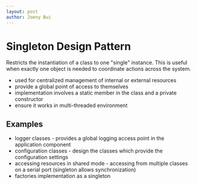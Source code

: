 ```yaml
---
layout: post
author: Joeny Bui
---
```


# Singleton Design Pattern

Restricts the instantiation of a class to one "single" instance.  This is useful when exactly one object is needed to coordinate actions across the system.

* used for centralized management of internal or external resources 
* provide a global point of access to themselves
* implementation involves a static member in the class and a private constructor
* ensure it works in multi-threaded environment

## Examples

* logger classes - provides a global logging access point in the application component
* configuration classes - design the classes which provide the configuration settings
* accessing resources in shared mode - accessing from multiple classes on a serial port (singleton allows synchronization)
* factories implementation as a singleton
